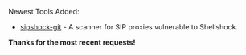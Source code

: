 Newest Tools Added:

* [sipshock-git](https://github.com/zaf/sipshock) - A scanner for SIP proxies vulnerable to Shellshock.

**Thanks for the most recent requests!**
